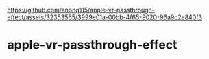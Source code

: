 

https://github.com/anonq115/apple-vr-passthrough-effect/assets/32353565/3999e01a-00bb-4f65-9020-96a9c2e840f3

# apple-vr-passthrough-effect
